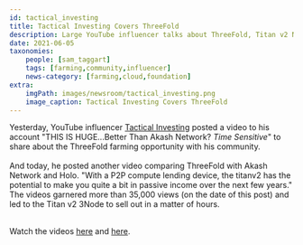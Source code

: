 ```yaml
---
id: tactical_investing
title: Tactical Investing Covers ThreeFold
description: Large YouTube influencer talks about ThreeFold, Titan v2 Nodes Sell Out!
date: 2021-06-05
taxonomies:
    people: [sam_taggart]
    tags: [farming,community,influencer]
    news-category: [farming,cloud,foundation]
extra:
    imgPath: images/newsroom/tactical_investing.png
    image_caption: Tactical Investing Covers ThreeFold
---
```


Yesterday, YouTube influencer [Tactical Investing](https://www.youtube.com/channel/UCPRC2wIfZtAlzCa_6iKE46w) posted a video to his account "THIS IS HUGE...Better Than Akash Network? *Time Sensitive*" to share about the ThreeFold farming opportunity with his community.
<br/>
<br/>
And today, he posted another video comparing ThreeFold with Akash Network and Holo. "With a P2P compute lending device, the titanv2 has the potential to make you quite a bit in passive income over the next few years." The videos garnered more than 35,000 views (on the date of this post) and led to the Titan v2 3Node to sell out in a matter of hours.
<br/>
<br/>

Watch the videos [here](https://www.youtube.com/watch?v=2ndSPsnRz3U) and [here](https://www.youtube.com/watch?v=nLfwJNCwnE0).
